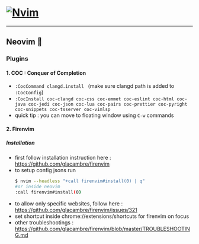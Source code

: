 # [![Nvim](https://img.shields.io/badge/config%20for-vim-blue?style=for-the-badge)](https://neovim.io/)

---

## Neovim :rocket:

### Plugins
#### 1. COC : Conquer of Completion

- `:CocCommand clangd.install ` (make sure clangd path is added to `:CocConfig`)
- `:CocInstall coc-clangd coc-css coc-emmet coc-eslint coc-html coc-java coc-jedi coc-json coc-lua coc-pairs coc-prettier coc-pyright coc-snippets coc-tsserver coc-vimlsp `
- quick tip :
  you can move to floating window using `C-w` commands

#### 2. Firenvim

##### Installation

- first follow installation instruction here : https://github.com/glacambre/firenvim
- to setup config jsons run
  ```bash
  $ nvim --headless "+call firenvim#install(0) | q"
  #or inside neovim
  :call firenvim#install(0)
  ```
- to allow only specific websites, follow here : https://github.com/glacambre/firenvim/issues/321
- set shortcut inside chrome://extensions/shortcuts for firenvim on focus
- other troubleshootings : https://github.com/glacambre/firenvim/blob/master/TROUBLESHOOTING.md
